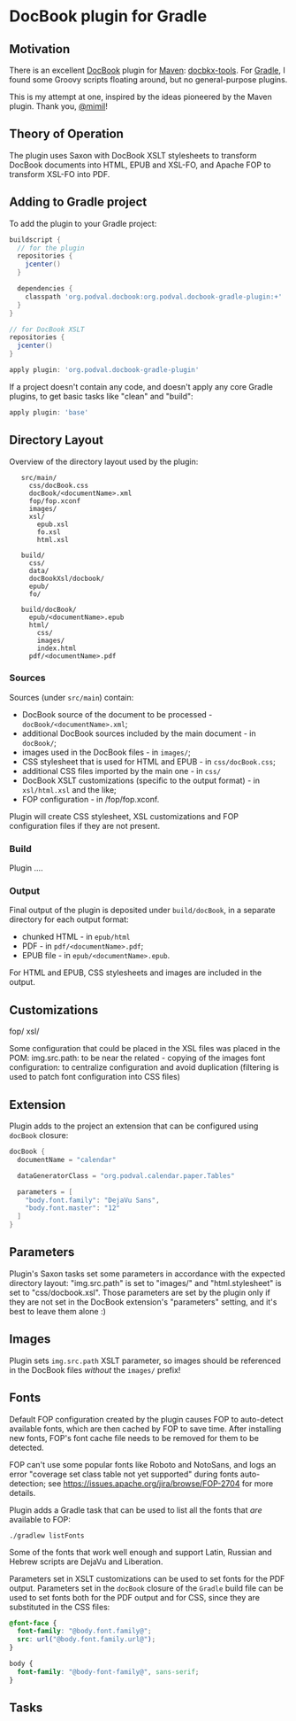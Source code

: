 # DocBook plugin for Gradle #

## Motivation ##

There is an excellent [DocBook](http://www.docbook.org/) plugin
for [Maven](https://maven.apache.org/index.html):
[docbkx-tools](https://github.com/mimil/docbkx-tools).
For [Gradle](https://gradle.org/), I found some Groovy scripts floating around,
but no general-purpose plugins.

This is my attempt at one, inspired by the ideas pioneered by the Maven plugin.
Thank you, [@mimil](https://github.com/mimil)!



## Theory of Operation ##

The plugin uses Saxon with DocBook XSLT stylesheets to transform DocBook documents into
HTML, EPUB and XSL-FO, and Apache FOP to transform XSL-FO into PDF.


## Adding to Gradle project ##

To add the plugin to your Gradle project:

```groovy
buildscript {
  // for the plugin
  repositories {
    jcenter()
  }

  dependencies {
    classpath 'org.podval.docbook:org.podval.docbook-gradle-plugin:+'
  }
}

// for DocBook XSLT
repositories {
  jcenter()
}

apply plugin: 'org.podval.docbook-gradle-plugin'
```

If a project doesn't contain any code, and doesn't apply any core Gradle plugins,
to get basic tasks like "clean" and "build":

```groovy
apply plugin: 'base'
``` 

## Directory Layout ##

Overview of the directory layout used by the plugin:

```
   src/main/
     css/docBook.css
     docBook/<documentName>.xml
     fop/fop.xconf
     images/
     xsl/
       epub.xsl
       fo.xsl
       html.xsl

   build/
     css/
     data/
     docBookXsl/docbook/
     epub/
     fo/

   build/docBook/
     epub/<documentName>.epub
     html/
       css/
       images/
       index.html
     pdf/<documentName>.pdf
```

### Sources ###

Sources (under `src/main`) contain:
- DocBook source of the document to be processed - `docBook/<documentName>.xml`;
- additional DocBook sources included by the main document - in `docBook/`;
- images used in the DocBook files - in `images/`;
- CSS stylesheet that is used for HTML and EPUB - in `css/docBook.css`;
- additional CSS files imported by the main one - in `css/`  
- DocBook XSLT customizations (specific to the output format) - in `xsl/html.xsl` and the like;
- FOP configuration - in /fop/fop.xconf.

Plugin will create CSS stylesheet, XSL customizations and FOP configuration files if
they are not present.  

### Build ###

Plugin ....

### Output ###

Final output of the plugin is deposited under `build/docBook`,
in a separate directory for each output format:
- chunked HTML - in `epub/html`
- PDF - in `pdf/<documentName>.pdf`;
- EPUB file - in `epub/<documentName>.epub`.

For HTML and EPUB, CSS stylesheets and images are included in the output.

## Customizations ##

  fop/
  xsl/  

Some configuration that could be placed in the XSL files was placed in the POM:
img.src.path: to be near the related - copying of the images
font configuration: to centralize configuration and avoid duplication (filtering is used to patch font configuration into CSS files)


## Extension ##

Plugin adds to the project an extension that can be configured using `docBook` closure: 

```groovy
docBook {
  documentName = "calendar"

  dataGeneratorClass = "org.podval.calendar.paper.Tables"

  parameters = [
    "body.font.family": "DejaVu Sans",
    "body.font.master": "12"
  ]
}
```

## Parameters ##

Plugin's Saxon tasks set some parameters in accordance with the expected directory layout:
"img.src.path" is set to "images/" and "html.stylesheet" is set to "css/docbook.xsl".
Those parameters are set by the plugin only if they are not set in the DocBook extension's
"parameters" setting, and it's best to leave them alone :)  

## Images ##

Plugin sets `img.src.path` XSLT parameter, so images should be referenced in the DocBook
files *without* the `images/` prefix!

## Fonts ##

Default FOP configuration created by the plugin causes FOP to auto-detect available fonts,
which are then cached by FOP to save time. After installing new fonts, FOP's font cache file
needs to be removed for them to be detected.

FOP can't use some popular fonts like Roboto and NotoSans, and logs an error
"coverage set class table not yet supported" during fonts auto-detection;
see https://issues.apache.org/jira/browse/FOP-2704 for more details.

Plugin adds a Gradle task that can be used to list all the fonts that *are* available to FOP:
```
./gradlew listFonts
```

Some of the fonts that work well enough and support Latin, Russian and Hebrew scripts
are DejaVu and Liberation.

Parameters set in XSLT customizations can be used to set fonts for the PDF output.
Parameters set in the `docBook` closure of the `Gradle` build file can be used to set fonts both for the PDF output
and for CSS, since they are substituted in the CSS files: 
```css
@font-face {
  font-family: "@body.font.family@";
  src: url("@body.font.family.url@");
}

body {
  font-family: "@body-font-family@", sans-serif;
}
```

## Tasks ##

